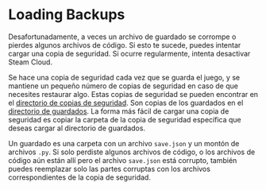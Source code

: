 # Loading Backups
Desafortunadamente, a veces un archivo de guardado se corrompe o pierdes algunos archivos de código. Si esto te sucede, puedes intentar cargar una copia de seguridad. Si ocurre regularmente, intenta desactivar Steam Cloud.

Se hace una copia de seguridad cada vez que se guarda el juego, y se mantiene un pequeño número de copias de seguridad en caso de que necesites restaurar algo.
Estas copias de seguridad se pueden encontrar en el [directorio de copias de seguridad](persistent_data_path/Backup). Son copias de los guardados en el [directorio de guardados](persistent_data_path/Saves).
La forma más fácil de cargar una copia de seguridad es copiar la carpeta de la copia de seguridad específica que deseas cargar al directorio de guardados.

Un guardado es una carpeta con un archivo `save.json` y un montón de archivos `.py`.
Si solo perdiste algunos archivos de código, o los archivos de código aún están allí pero el archivo `save.json` está corrupto, también puedes reemplazar solo las partes corruptas con los archivos correspondientes de la copia de seguridad.
